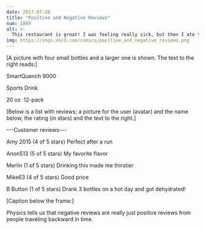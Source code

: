 ```yaml
---
date: 2017-07-28
title: "Positive and Negative Reviews"
num: 1869
alt: >-
  This restaurant is great! I was feeling really sick, but then I ate there and felt better!
img: https://imgs.xkcd.com/comics/positive_and_negative_reviews.png
---
```

[A picture with four small bottles and a larger one is shown. The text to the right reads:]

SmartQuench 9000

Sports Drink

20 oz  12-pack

[Below is a list with reviews; a picture for the user (avatar) and the name below, the rating (in stars) and the text to the right.]

---Customer reviews---

Amy 2015 (4 of 5 stars) Perfect after a run

Anon513 (5 of 5 stars) My favorite flavor

Merlin (1 of 5 stars) Drinking this made me thirstier

Mike63 (4 of 5 stars) Good price

B Button (1 of 5 stars) Drank 3 bottles on a hot day and got dehydrated!

[Caption below the frame:]

Physics tells us that negative reviews are really just positive reviews from people traveling backward in time.
